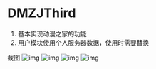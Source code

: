 # DMZJThird
1. 基本实现动漫之家的功能
2. 用户模块使用个人服务器数据，使用时需要替换

截图
![img](https://github.com/yangguanairen/-/blob/main/DMZJThird01.jpg)
![img](https://github.com/yangguanairen/-/blob/main/DMZJThird02.jpg)
![img](https://github.com/yangguanairen/-/blob/main/DMZJThird03.jpg)
![img](https://github.com/yangguanairen/-/blob/main/DMZJThird04.jpg)
